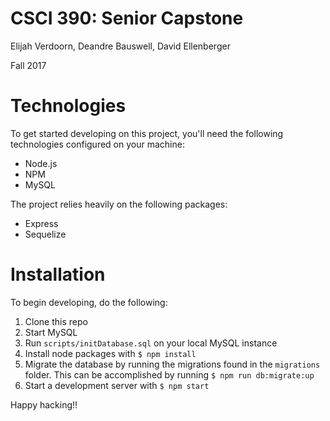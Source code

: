 # CSCI 390: Senior Capstone
Elijah Verdoorn, Deandre Bauswell, David Ellenberger

Fall 2017

# Technologies

To get started developing on this project, you'll need the following technologies configured on your machine:
 - Node.js
 - NPM
 - MySQL

The project relies heavily on the following packages:
 - Express
 - Sequelize

# Installation

To begin developing, do the following:

1. Clone this repo
2. Start MySQL
3. Run `scripts/initDatabase.sql` on your local MySQL instance
4. Install node packages with `$ npm install`
5. Migrate the database by running the migrations found in the `migrations` folder. This can be accomplished by running `$ npm run db:migrate:up`
6. Start a development server with `$ npm start`

Happy hacking!!
